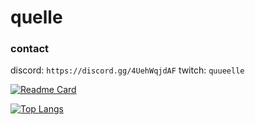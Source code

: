 # quelle

### contact

discord: `https://discord.gg/4UehWqjdAF`
twitch: `quueelle`


[![Readme Card](https://github-readme-stats.vercel.app/api/pin/?username=quellee&repo=github-readme-stats)](https://github.com/anuraghazra/github-readme-stats)

[![Top Langs](https://github-readme-stats.vercel.app/api/top-langs/?username=quellee&layout=compact)](https://github.com/anuraghazra/github-readme-stats)
